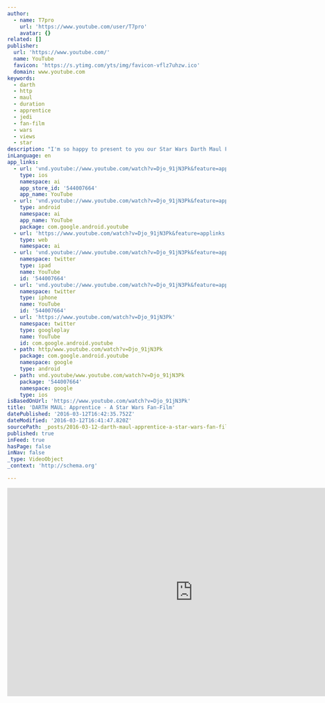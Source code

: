```yaml
---
author:
  - name: T7pro
    url: 'https://www.youtube.com/user/T7pro'
    avatar: {}
related: []
publisher:
  url: 'https://www.youtube.com/'
  name: YouTube
  favicon: 'https://s.ytimg.com/yts/img/favicon-vflz7uhzw.ico'
  domain: www.youtube.com
keywords:
  - darth
  - http
  - maul
  - duration
  - apprentice
  - jedi
  - fan-film
  - wars
  - views
  - star
description: "I'm so happy to present to you our Star Wars Darth Maul Fan-Film!!! #DMApprentice Hope you like it!!! :) MAKING OF: http://bit.ly/1QFMYTB Subscribe to us: http://bit.ly/QFLOui We worked incredibly hard on this film for almost 2 years! We always felt that Darth Maul should have had more screen time."
inLanguage: en
app_links:
  - url: 'vnd.youtube://www.youtube.com/watch?v=Djo_91jN3Pk&feature=applinks'
    type: ios
    namespace: ai
    app_store_id: '544007664'
    app_name: YouTube
  - url: 'vnd.youtube://www.youtube.com/watch?v=Djo_91jN3Pk&feature=applinks'
    type: android
    namespace: ai
    app_name: YouTube
    package: com.google.android.youtube
  - url: 'https://www.youtube.com/watch?v=Djo_91jN3Pk&feature=applinks'
    type: web
    namespace: ai
  - url: 'vnd.youtube://www.youtube.com/watch?v=Djo_91jN3Pk&feature=applinks'
    namespace: twitter
    type: ipad
    name: YouTube
    id: '544007664'
  - url: 'vnd.youtube://www.youtube.com/watch?v=Djo_91jN3Pk&feature=applinks'
    namespace: twitter
    type: iphone
    name: YouTube
    id: '544007664'
  - url: 'https://www.youtube.com/watch?v=Djo_91jN3Pk'
    namespace: twitter
    type: googleplay
    name: YouTube
    id: com.google.android.youtube
  - path: http/www.youtube.com/watch?v=Djo_91jN3Pk
    package: com.google.android.youtube
    namespace: google
    type: android
  - path: vnd.youtube/www.youtube.com/watch?v=Djo_91jN3Pk
    package: '544007664'
    namespace: google
    type: ios
isBasedOnUrl: 'https://www.youtube.com/watch?v=Djo_91jN3Pk'
title: 'DARTH MAUL: Apprentice - A Star Wars Fan-Film'
datePublished: '2016-03-12T16:42:35.752Z'
dateModified: '2016-03-12T16:41:47.820Z'
sourcePath: _posts/2016-03-12-darth-maul-apprentice-a-star-wars-fan-film.md
published: true
inFeed: true
hasPage: false
inNav: false
_type: VideoObject
_context: 'http://schema.org'

---
```

<iframe src="https://cdn.embedly.com/widgets/media.html?src=https%3A%2F%2Fwww.youtube.com%2Fembed%2FDjo_91jN3Pk%3Ffeature%3Doembed&amp;url=https%3A%2F%2Fwww.youtube.com%2Fwatch%3Fv%3DDjo_91jN3Pk&amp;image=https%3A%2F%2Fi.ytimg.com%2Fvi%2FDjo_91jN3Pk%2Fhqdefault.jpg&amp;key=b7d04c9b404c499eba89ee7072e1c4f7&amp;type=text%2Fhtml&amp;schema=youtube" width="854" height="480" scrolling="no" frameborder="0" allowfullscreen="allowfullscreen" style=""></iframe>